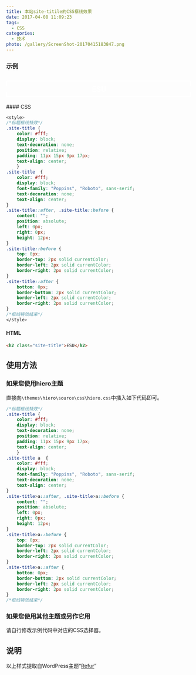 ```yaml
---
title: 本站site-titile的CSS框线效果
date: 2017-04-08 11:09:23
tags:
  - CSS
categories:
  - 技术
photo: /gallery/ScreenShot-20170415183847.png
---
```

### 示例

<style>
/*标题框线特效*/
.site-title {
    color: #fff;
    display: block;
    text-decoration: none;
    position: relative;
    padding: 11px 15px 9px 17px;
    text-align: center;
	}
.site-title  {
	color: #fff;
	display: block;
	font-family: "Poppins", "Roboto", sans-serif;
	text-decoration: none;
	text-align: center;
}
.site-title::after, .site-title::before {
	content: "";
	position: absolute;
	left: 0px;
	right: 0px;
	height: 12px;
}
.site-title::before {
	top: 0px;
	border-top: 2px solid currentColor;
	border-left: 2px solid currentColor;
	border-right: 2px solid currentColor;
}
.site-title::after {
	bottom: 0px;
	border-bottom: 2px solid currentColor;
	border-left: 2px solid currentColor;
	border-right: 2px solid currentColor;
}
/*框线特效结束*/

</style>
<h2 class="site-title">ESU</h2>
<!-- More -->
#### CSS

```CSS
<style>
/*标题框线特效*/
.site-title {
    color: #fff;
    display: block;
    text-decoration: none;
    position: relative;
    padding: 11px 15px 9px 17px;
    text-align: center;
	}
.site-title  {
	color: #fff;
	display: block;
	font-family: "Poppins", "Roboto", sans-serif;
	text-decoration: none;
	text-align: center;
}
.site-title::after, .site-title::before {
	content: "";
	position: absolute;
	left: 0px;
	right: 0px;
	height: 12px;
}
.site-title::before {
	top: 0px;
	border-top: 2px solid currentColor;
	border-left: 2px solid currentColor;
	border-right: 2px solid currentColor;
}
.site-title::after {
	bottom: 0px;
	border-bottom: 2px solid currentColor;
	border-left: 2px solid currentColor;
	border-right: 2px solid currentColor;
}
/*框线特效结束*/
</style>

```
#### HTML

```HTML
<h2 class="site-title">ESU</h2>
```

## 使用方法

### 如果您使用hiero主题
直接向`\themes\hiero\source\css\hiero.css`中插入如下代码即可。
```CSS
/*标题框线特效*/
.site-title {
    color: #fff;
    display: block;
    text-decoration: none;
    position: relative;
    padding: 11px 15px 9px 17px;
    text-align: center;
	}
.site-title a  {
	color: #fff;
	display: block;
	font-family: "Poppins", "Roboto", sans-serif;
	text-decoration: none;
	text-align: center;
}
.site-title>a::after, .site-title>a::before {
	content: "";
	position: absolute;
	left: 0px;
	right: 0px;
	height: 12px;
}
.site-title>a::before {
	top: 0px;
	border-top: 2px solid currentColor;
	border-left: 2px solid currentColor;
	border-right: 2px solid currentColor;
}
.site-title>a::after {
	bottom: 0px;
	border-bottom: 2px solid currentColor;
	border-left: 2px solid currentColor;
	border-right: 2px solid currentColor;
}
/*框线特效结束*/
```

### 如果您使用其他主题或另作它用
请自行修改示例代码中对应的CSS选择器。

## 说明
以上样式提取自WordPress主题“[Refur](http://www.tefox.net/product/refur/)”